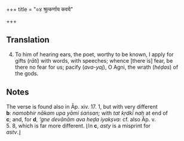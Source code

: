 +++
title = "०४ श्रुत्कर्णाय कवये"

+++
## Translation
4. To him of hearing ears, the poet, worthy to be known, I apply for  
gifts (*rātí*) with words, with speeches; whence \[there is\] fear, be  
there no fear for us; pacify (*ava-yaj*), O Agni, the wrath (*héḍas*) of  
the gods.

## Notes
The verse is found also in Āp. xiv. 17. 1, but with very different  
**b**: *namobhir nākam upa yāmi śaṅsan;* with *tat kṛdkī naḥ* at end of  
**c**; and, for **d**, *‘gne devānām ava heḍa iyakṣva:* cf. also Āp. v.  
5. 8, which is far more different. ⌊In **c**, *asty* is a misprint for  
*astv*.⌋
